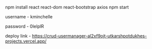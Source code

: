 npm install react react-dom react-bootstrap axios
npm start

username - kminchelle

password - 0lelplR

deploy link - https://crud-usermanager-al2xf9ojt-utkarshpotdukhes-projects.vercel.app/

